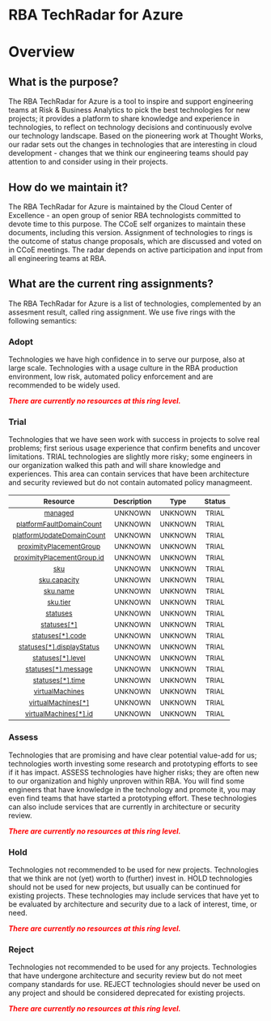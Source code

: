 
RBA TechRadar for Azure
=======================

# Overview

## What is the purpose?


The RBA TechRadar for Azure is a tool to inspire and support engineering teams at Risk & Business Analytics to pick the best technologies for new projects; it provides a platform to share knowledge and experience in technologies, to reflect on technology decisions and continuously evolve our technology landscape.  Based on the pioneering work at Thought Works, our radar sets out the changes in technologies that are interesting in cloud development - changes that we think our engineering teams should pay attention to and consider using in their projects.
## How do we maintain it?


The RBA TechRadar for Azure is maintained by the Cloud Center of Excellence - an open group of senior RBA technologists committed to devote time to this purpose.  The CCoE self organizes to maintain these documents, including this version.  Assignment of technologies to rings is the outcome of status change proposals, which are discussed and voted on in CCoE meetings.  The radar depends on active participation and input from all engineering teams at RBA.
## What are the current ring assignments?


The RBA TechRadar for Azure is a list of technologies, complemented by an assesment result, called ring assignment.  We use five rings with the following semantics:
### Adopt


Technologies we have high confidence in to serve our purpose, also at large scale.  Technologies with a usage culture in the RBA production environment, low risk, automated policy enforcement and are recommended to be widely used.  
  
***<font color="red"> There are currently no resources at this ring level. </font>***
### Trial


Technologies that we have seen work with success in projects to solve real problems;  first serious usage experience that confirm benefits and uncover limitations.  TRIAL technologies are slightly more risky; some engineers in our organization walked this path and will share knowledge and experiences.  This area can contain services that have been architecture and security reviewed but do not contain automated policy managmeent.  

|<sub>Resource</sub>|<sub>Description</sub>|<sub>Type</sub>|<sub>Status</sub>|
| :---: | :---: | :---: | :---: |
|<sub>[managed](https://github.com/openrba/python-azure-techradar/tree/master/Microsoft.Compute/availabilitySets/managed)</sub>|<sub>UNKNOWN</sub>|<sub>UNKNOWN</sub>|<sub>TRIAL</sub>|
|<sub>[platformFaultDomainCount](https://github.com/openrba/python-azure-techradar/tree/master/Microsoft.Compute/availabilitySets/platformFaultDomainCount)</sub>|<sub>UNKNOWN</sub>|<sub>UNKNOWN</sub>|<sub>TRIAL</sub>|
|<sub>[platformUpdateDomainCount](https://github.com/openrba/python-azure-techradar/tree/master/Microsoft.Compute/availabilitySets/platformUpdateDomainCount)</sub>|<sub>UNKNOWN</sub>|<sub>UNKNOWN</sub>|<sub>TRIAL</sub>|
|<sub>[proximityPlacementGroup](https://github.com/openrba/python-azure-techradar/tree/master/Microsoft.Compute/availabilitySets/proximityPlacementGroup)</sub>|<sub>UNKNOWN</sub>|<sub>UNKNOWN</sub>|<sub>TRIAL</sub>|
|<sub>[proximityPlacementGroup.id](https://github.com/openrba/python-azure-techradar/tree/master/Microsoft.Compute/availabilitySets/proximityPlacementGroup.id)</sub>|<sub>UNKNOWN</sub>|<sub>UNKNOWN</sub>|<sub>TRIAL</sub>|
|<sub>[sku](https://github.com/openrba/python-azure-techradar/tree/master/Microsoft.Compute/availabilitySets/sku)</sub>|<sub>UNKNOWN</sub>|<sub>UNKNOWN</sub>|<sub>TRIAL</sub>|
|<sub>[sku.capacity](https://github.com/openrba/python-azure-techradar/tree/master/Microsoft.Compute/availabilitySets/sku.capacity)</sub>|<sub>UNKNOWN</sub>|<sub>UNKNOWN</sub>|<sub>TRIAL</sub>|
|<sub>[sku.name](https://github.com/openrba/python-azure-techradar/tree/master/Microsoft.Compute/availabilitySets/sku.name)</sub>|<sub>UNKNOWN</sub>|<sub>UNKNOWN</sub>|<sub>TRIAL</sub>|
|<sub>[sku.tier](https://github.com/openrba/python-azure-techradar/tree/master/Microsoft.Compute/availabilitySets/sku.tier)</sub>|<sub>UNKNOWN</sub>|<sub>UNKNOWN</sub>|<sub>TRIAL</sub>|
|<sub>[statuses](https://github.com/openrba/python-azure-techradar/tree/master/Microsoft.Compute/availabilitySets/statuses)</sub>|<sub>UNKNOWN</sub>|<sub>UNKNOWN</sub>|<sub>TRIAL</sub>|
|<sub>[statuses[*]](https://github.com/openrba/python-azure-techradar/tree/master/Microsoft.Compute/availabilitySets/statuses[*])</sub>|<sub>UNKNOWN</sub>|<sub>UNKNOWN</sub>|<sub>TRIAL</sub>|
|<sub>[statuses[*].code](https://github.com/openrba/python-azure-techradar/tree/master/Microsoft.Compute/availabilitySets/statuses[*].code)</sub>|<sub>UNKNOWN</sub>|<sub>UNKNOWN</sub>|<sub>TRIAL</sub>|
|<sub>[statuses[*].displayStatus](https://github.com/openrba/python-azure-techradar/tree/master/Microsoft.Compute/availabilitySets/statuses[*].displayStatus)</sub>|<sub>UNKNOWN</sub>|<sub>UNKNOWN</sub>|<sub>TRIAL</sub>|
|<sub>[statuses[*].level](https://github.com/openrba/python-azure-techradar/tree/master/Microsoft.Compute/availabilitySets/statuses[*].level)</sub>|<sub>UNKNOWN</sub>|<sub>UNKNOWN</sub>|<sub>TRIAL</sub>|
|<sub>[statuses[*].message](https://github.com/openrba/python-azure-techradar/tree/master/Microsoft.Compute/availabilitySets/statuses[*].message)</sub>|<sub>UNKNOWN</sub>|<sub>UNKNOWN</sub>|<sub>TRIAL</sub>|
|<sub>[statuses[*].time](https://github.com/openrba/python-azure-techradar/tree/master/Microsoft.Compute/availabilitySets/statuses[*].time)</sub>|<sub>UNKNOWN</sub>|<sub>UNKNOWN</sub>|<sub>TRIAL</sub>|
|<sub>[virtualMachines](https://github.com/openrba/python-azure-techradar/tree/master/Microsoft.Compute/availabilitySets/virtualMachines)</sub>|<sub>UNKNOWN</sub>|<sub>UNKNOWN</sub>|<sub>TRIAL</sub>|
|<sub>[virtualMachines[*]](https://github.com/openrba/python-azure-techradar/tree/master/Microsoft.Compute/availabilitySets/virtualMachines[*])</sub>|<sub>UNKNOWN</sub>|<sub>UNKNOWN</sub>|<sub>TRIAL</sub>|
|<sub>[virtualMachines[*].id](https://github.com/openrba/python-azure-techradar/tree/master/Microsoft.Compute/availabilitySets/virtualMachines[*].id)</sub>|<sub>UNKNOWN</sub>|<sub>UNKNOWN</sub>|<sub>TRIAL</sub>|

### Assess


Technologies that are promising and have clear potential value-add for us; technologies worth investing some research and prototyping efforts to see if it has impact.  ASSESS technologies have higher risks;  they are often new to our organization and highly unproven within RBA.  You will find some engineers that have knowledge in the technology and promote it, you may even find teams that have started a prototyping effort.  These technologies can also include services that are currently in architecture or security review.  
  
***<font color="red"> There are currently no resources at this ring level. </font>***
### Hold


Technologies not recommended to be used for new projects. Technologies that we think are not (yet) worth to (further) invest in.  HOLD technologies should not be used for new projects, but usually can be continued for existing projects.  These technologies may include services that have yet to be evaluated by architecture and security due to a lack of interest, time, or need.  
  
***<font color="red"> There are currently no resources at this ring level. </font>***
### Reject


Technologies not recommended to be used for any projects. Technologies that have undergone architecture and security review but do not meet company standards for use.  REJECT technologies should never be used on any project and should be considered deprecated for existing projects.  
  
***<font color="red"> There are currently no resources at this ring level. </font>***